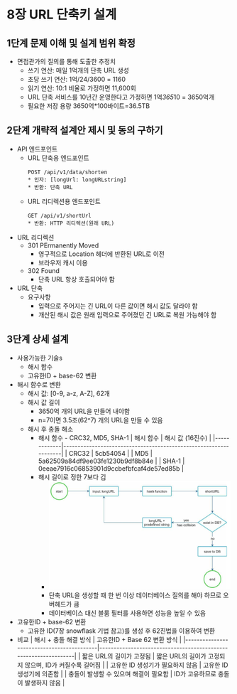 # 8장 URL 단축키 설계
## 1단계 문제 이해 및 설계 범위 확정
* 면접관가의 질의를 통해 도출한 추정치
    - 쓰기 연산: 매일 1억개의 단축 URL 생성
    - 초당 쓰기 연산: 1억/24/3600 = 1160
    - 읽기 연산: 10:1 비율로 가정하면 11,600회
    - URL 단축 서비스를 10년간 운영한다고 가정하면 1억*365*10 = 3650억개
    - 필요한 저장 용량 3650억*100바이트=36.5TB
## 2단계 개략적 설계안 제시 및 동의 구하기
* API 엔드포인트
    - URL 단축용 엔드포인트
        ```
        POST /api/v1/data/shorten
        * 인자: [longUrl: longURLstring]
        * 반환: 단축 URL
        ```
    - URL 리디렉션용 엔드포인트
        ```
        GET /api/v1/shortUrl
        * 반환: HTTP 리디렉션(원래 URL)
        ```
* URL 리디렉션
    - 301 PErmanently Moved
        - 영구적으로 Location 헤더에 반환된 URL로 이전
        - 브라우저 캐시 이용
    - 302 Found
        - 단축 URL 항상 호출되어야 함
* URL 단축
    - 요구사항
        - 입력으로 주어지는 긴 URL이 다른 값이면 해시 값도 달라야 함
        - 개산된 해시 값은 원래 입력으로 주어졌던 긴 URL로 복원 가능해야 함
## 3단계 상세 설계
* 사용가능한 기술s
    - 해시 함수
    - 고유한ID + base-62 변환
* 해시 함수로 변환
    - 해시 값: [0-9, a-z, A-Z], 62개
    - 해시 값 길이
        - 3650억 개의 URL을 만들어 내야함
        - n=7이면 3.5조(62^7) 개의 URL을 만들 수 있음
    - 해시 후 충돌 해소
        - 해시 함수 - CRC32, MD5, SHA-1
            | 해시 함수   | 해시 값 (16진수)                                                  |
            |-------------|------------------------------------------------------------------|
            | CRC32       | 5cb54054                                                         |
            | MD5         | 5a62509a84df9ee03fe1230b9df8b84e                                 |
            | SHA-1       | 0eeae7916c06853901d9ccbefbfcaf4de57ed85b                         |
        - 해시 길이로 정한 7보다 김
            - ![](images/08/8-5.png)
            - 단축 URL을 생성할 때 한 번 이상 데이터베이스 질의를 해야 하므로 오버헤드가 큼
            - 데이터베이스 대신 블룸 필터를 사용하면 성능을 높일 수 있음
* 고유한ID + base-62 변환
    - 고유한 ID(7장 snowflask 기법 참고)를 생성 후 62진법을 이용하여 변환
* 비교
    | 해시 + 충돌 해결 방식                         | 고유한ID + Base 62 변환 방식                                      |
    |-------------------------------------------|-----------------------------------------------------------------|
    | 짧은 URL의 길이가 고정됨                     | 짧은 URL의 길이가 고정되지 않으며, ID가 커질수록 길어짐           |
    | 고유한 ID 생성기가 필요하지 않음              | 고유한 ID 생성기에 의존함                                       |
    | 충돌이 발생할 수 있으며 해결이 필요함          | ID가 고유하므로 충돌이 발생하지 않음                            |
